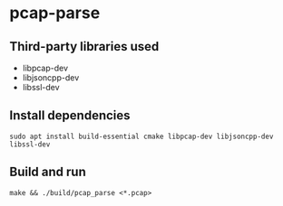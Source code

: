# pcap-parse
## Third-party libraries used
- libpcap-dev
- libjsoncpp-dev
- libssl-dev

## Install dependencies
```
sudo apt install build-essential cmake libpcap-dev libjsoncpp-dev libssl-dev
```

## Build and run
```
make && ./build/pcap_parse <*.pcap>
```